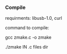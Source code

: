 ### Compile

requirments: 
libusb-1.0, curl

command to compile:

gcc zmake.c -o zmake

./zmake IN .c files dir
